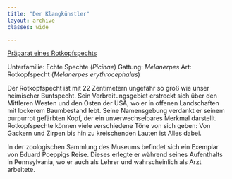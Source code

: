 ```yaml
---
title: "Der Klangkünstler"
layout: archive
classes: wide

---
```


[Präparat eines Rotkopfspechts](/img/thumbs/Rotkopfspecht_thumb.jpg)

Unterfamilie: Echte Spechte (*Picinae*)
Gattung: *Melanerpes*
Art: Rotkopfspecht (*Melanerpes erythrocephalus*)

Der Rotkopfspecht ist mit 22 Zentimetern ungefähr so groß wie unser heimischer Buntspecht. Sein Verbreitungsgebiet erstreckt sich über den Mittleren Westen und den Osten der USA, wo er in offenen Landschaften mit lockerem Baumbestand lebt. Seine Namensgebung verdankt er seinem purpurrot gefärbten Kopf, der ein unverwechselbares Merkmal darstellt. Rotkopfspechte können viele verschiedene Töne von sich geben: Von Gackern und Zirpen bis hin zu kreischenden Lauten ist Alles dabei.

In der zoologischen Sammlung des Museums befindet sich ein Exemplar von Eduard Poeppigs Reise. Dieses erlegte er während seines Aufenthalts in Pennsylvania, wo er auch als Lehrer und wahrscheinlich als Arzt arbeitete.
